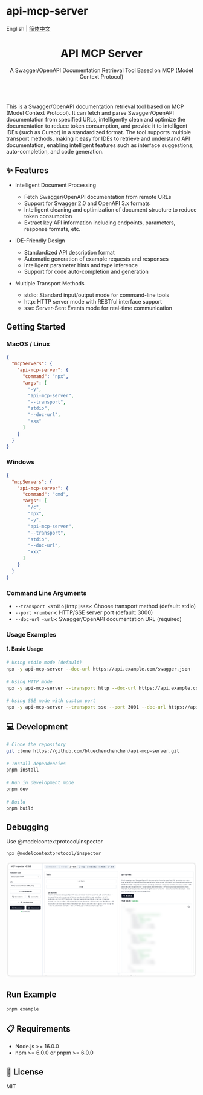 # api-mcp-server

English | [简体中文](README.zh-CN.md)

<div align="center">
  <h1>API MCP Server</h1>
  <p>A Swagger/OpenAPI Documentation Retrieval Tool Based on MCP (Model Context Protocol)</p>
  <br />
</div>

<br/>

This is a Swagger/OpenAPI documentation retrieval tool based on MCP (Model Context Protocol). It can fetch and parse Swagger/OpenAPI documentation from specified URLs, intelligently clean and optimize the documentation to reduce token consumption, and provide it to intelligent IDEs (such as Cursor) in a standardized format. The tool supports multiple transport methods, making it easy for IDEs to retrieve and understand API documentation, enabling intelligent features such as interface suggestions, auto-completion, and code generation.

## ✨ Features

- Intelligent Document Processing

  - Fetch Swagger/OpenAPI documentation from remote URLs
  - Support for Swagger 2.0 and OpenAPI 3.x formats
  - Intelligent cleaning and optimization of document structure to reduce token consumption
  - Extract key API information including endpoints, parameters, response formats, etc.

- IDE-Friendly Design

  - Standardized API description format
  - Automatic generation of example requests and responses
  - Intelligent parameter hints and type inference
  - Support for code auto-completion and generation

- Multiple Transport Methods
  - stdio: Standard input/output mode for command-line tools
  - http: HTTP server mode with RESTful interface support
  - sse: Server-Sent Events mode for real-time communication

## Getting Started

### MacOS / Linux

```json
{
  "mcpServers": {
    "api-mcp-server": {
      "command": "npx",
      "args": [
        "-y",
        "api-mcp-server",
        "--transport",
        "stdio",
        "--doc-url",
        "xxx"
      ]
    }
  }
}
```

### Windows

```json
{
  "mcpServers": {
    "api-mcp-server": {
      "command": "cmd",
      "args": [
        "/c",
        "npx",
        "-y",
        "api-mcp-server",
        "--transport",
        "stdio",
        "--doc-url",
        "xxx"
      ]
    }
  }
}
```

### Command Line Arguments

- `--transport <stdio|http|sse>`: Choose transport method (default: stdio)
- `--port <number>`: HTTP/SSE server port (default: 3000)
- `--doc-url <url>`: Swagger/OpenAPI documentation URL (required)

### Usage Examples

#### 1. Basic Usage

```bash
# Using stdio mode (default)
npx -y api-mcp-server --doc-url https://api.example.com/swagger.json

# Using HTTP mode
npx -y api-mcp-server --transport http --doc-url https://api.example.com/swagger.json

# Using SSE mode with custom port
npx -y api-mcp-server --transport sse --port 3001 --doc-url https://api.example.com/swagger.json
```

## 💻 Development

```bash
# Clone the repository
git clone https://github.com/bluechenchenchen/api-mcp-server.git

# Install dependencies
pnpm install

# Run in development mode
pnpm dev

# Build
pnpm build
```

## Debugging

Use @modelcontextprotocol/inspector

```bash
npx @modelcontextprotocol/inspector
```

![](./src/images/inspector.png)

## Run Example

```bash
pnpm example
```

## 📋 Requirements

- Node.js >= 16.0.0
- npm >= 6.0.0 or pnpm >= 6.0.0

## 📄 License

MIT
